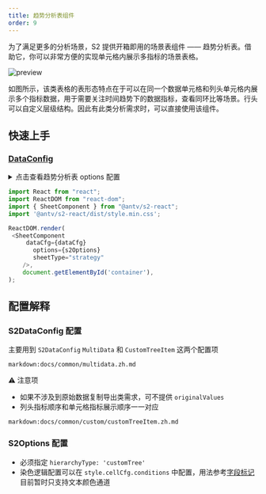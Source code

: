 ```yaml
---
title: 趋势分析表组件
order: 9
---
```


为了满足更多的分析场景，S2 提供开箱即用的场景表组件 —— 趋势分析表。借助它，你可以非常方便的实现单元格内展示多指标的场景表格。

<img src="https://gw.alipayobjects.com/zos/antfincdn/detasbG55j/5f1c0072-0761-463c-ac44-2fe7b300d041.png"  alt="preview" />

如图所示，该类表格的表形态特点在于可以在同一个数据单元格和列头单元格内展示多个指标数据，用于需要关注时间趋势下的数据指标，查看同环比等场景。行头可以自定义层级结构。因此有此类分析需求时，可以直接使用该组件。

## 快速上手

### [DataConfig](https://gw.alipayobjects.com/os/bmw-prod/e97a8fe6-1026-4fed-b420-cd7d0e88e8b4.json)

<details>
<summary>点击查看趋势分析表 options 配置</summary>

```js
 const s2Options = {
      width: 600,
      height: 480,
      cornerText: '指标层级', // 角头对应行头的 label 名
      hierarchyType: 'customTree', // 必须指定类型
      style: {  // 染色逻辑，区分指标和副指标
        cellCfg: {
          valuesCfg: {
            originalValueField: 'originalValues',
            conditions: {
              text: {
                field: 'number',
                mapping: (value, cellInfo) => {
                  const { meta } = cellInfo;

                  if (meta.fieldValue.values[0][0] === value || !value) {
                    return {
                      fill: '#000',
                    };
                  }
                  return {
                    fill: value > 0 ? '#FF4D4F' : '#29A294',
                  };
                },
              },
            },
          },
        },
      },
    };
```

</details>

```js
import React from "react";
import ReactDOM from "react-dom";
import { SheetComponent } from "@antv/s2-react";
import '@antv/s2-react/dist/style.min.css';

ReactDOM.render(
 <SheetComponent
     dataCfg={dataCfg}
       options={s2Options}
       sheetType="strategy"
    />,
    document.getElementById('container'),
);

```

<playground path='react-component/sheet/demo/strategy.tsx' rid='container'></playground>

## 配置解释

### S2DataConfig 配置

主要用到 `S2DataConfig` `MultiData` 和 `CustomTreeItem` 这两个配置项

 `markdown:docs/common/multidata.zh.md`

 ⚠️ 注意项

* 如果不涉及到原始数据复制导出类需求，可不提供 `originalValues`
* 列头指标顺序和单元格指标展示顺序一一对应

`markdown:docs/common/custom/customTreeItem.zh.md`

### S2Options 配置

* 必须指定 `hierarchyType: 'customTree'`
* 染色逻辑配置可以在  `style.cellCfg.conditions` 中配置，用法参考[字段标记](/zh/docs/manual/basic/conditions)目前暂时只支持文本颜色通道
